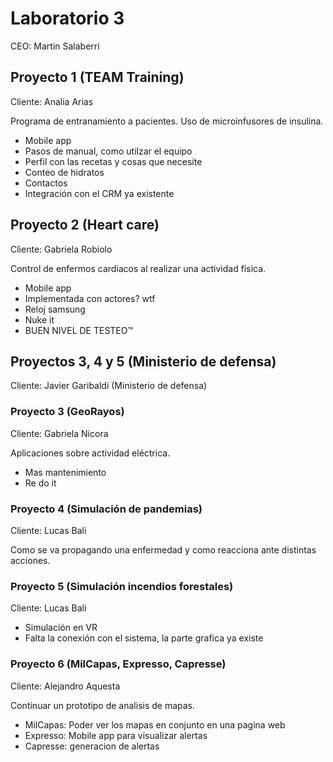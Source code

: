 # Laboratorio 3

CEO: Martin Salaberri

## Proyecto 1 (TEAM Training)

Cliente: Analia Arias

Programa de entranamiento a pacientes. Uso de microinfusores de insulina.

- Mobile app
- Pasos de manual, como utilzar el equipo
- Perfil con las recetas y cosas que necesite
- Conteo de hidratos
- Contactos
- Integración con el CRM ya existente

## Proyecto 2 (Heart care)

Cliente: Gabriela Robiolo

Control de enfermos cardiacos al realizar una actividad física.

- Mobile app
- Implementada con actores? wtf
- Reloj samsung
- Nuke it
- BUEN NIVEL DE TESTEO&trade;

## Proyectos 3, 4 y 5 (Ministerio de defensa)

Cliente: Javier Garibaldi (Ministerio de defensa)

### Proyecto 3 (GeoRayos)

Cliente: Gabriela Nicora

Aplicaciones sobre actividad eléctrica.

- Mas mantenimiento
- Re do it

### Proyecto 4 (Simulación de pandemias)

Cliente: Lucas Bali

Como se va propagando una enfermedad y como reacciona ante distintas acciones.

### Proyecto 5 (Simulación incendios forestales)

Cliente: Lucas Bali

- Simulación en VR
- Falta la conexión con el sistema, la parte grafica ya existe

### Proyecto 6 (MilCapas, Expresso, Capresse)

Cliente: Alejandro Aquesta

Continuar un prototipo de analisis de mapas.

- MilCapas: Poder ver los mapas en conjunto en una pagina web
- Expresso: Mobile app para visualizar alertas
- Capresse: generacion de alertas